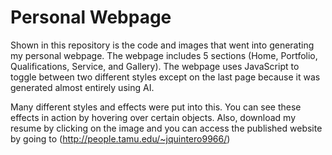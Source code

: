 # Personal Webpage
Shown in this repository is the code and images that went into generating my personal webpage. The webpage includes 5 sections (Home, Portfolio, Qualifications, Service, and Gallery). The webpage uses JavaScript to toggle between two different styles except on the last page because it was generated almost entirely using AI.

Many different styles and effects were put into this. You can see these effects in action by hovering over certain objects. Also, download my resume by clicking on the image and you can access the published website by going to
(http://people.tamu.edu/~jquintero9966/)
